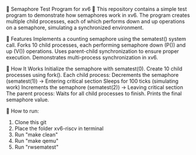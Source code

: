 🔷 Semaphore Test Program for xv6
🚀 This repository contains a simple test program to demonstrate how semaphores work in xv6. The program creates multiple child processes, each of which performs down and up operations on a semaphore, simulating a synchronized environment.

📌 Features
Implements a counting semaphore using the sematest() system call.
Forks 10 child processes, each performing semaphore down (P()) and up (V()) operations.
Uses parent-child synchronization to ensure proper execution.
Demonstrates multi-process synchronization in xv6.

📌 How It Works
Initialize the semaphore with sematest(0).
Create 10 child processes using fork().
Each child process:
Decrements the semaphore (sematest(1)) → Entering critical section
Sleeps for 100 ticks (simulating work)
Increments the semaphore (sematest(2)) → Leaving critical section
The parent process:
Waits for all child processes to finish.
Prints the final semaphore value.

📌 How to run:
1. Clone this git
2. Place the folder xv6-riscv in terminal 
3. Run "make clean"
4. Run "make qemu"
5. Run "rwsematest"

